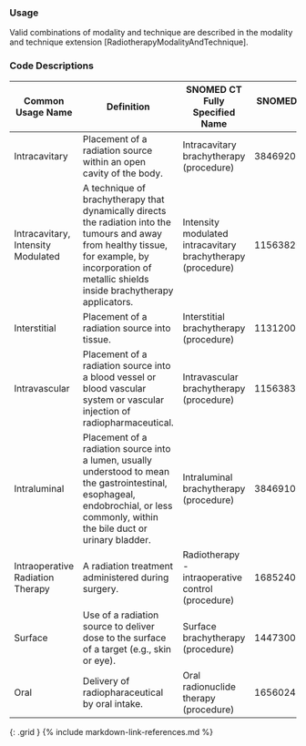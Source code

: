 

### Usage

Valid combinations of modality and technique are described in the modality and technique extension [RadiotherapyModalityAndTechnique].

### Code Descriptions

| **Common Usage Name**  | **Definition**|  **SNOMED CT Fully Specified Name**  | **SNOMED CT Concept ID**|
| ----------------- | ----------------------------- | ------------------------------ | ----------------------------- |
|  Intracavitary  |  Placement of a radiation source within an open cavity of the body.  |  Intracavitary brachytherapy (procedure)  | 384692006 |
|  Intracavitary, Intensity Modulated |  A technique of brachytherapy that dynamically directs the radiation into the tumours and away from healthy tissue, for example, by incorporation of metallic shields inside brachytherapy applicators.  |  Intensity modulated intracavitary brachytherapy (procedure) | 1156382005 |
| Interstitial  | Placement of a radiation source into tissue. | Interstitial brachytherapy (procedure)   | 113120007 |
| Intravascular | Placement of a radiation source into a blood vessel or blood vascular system or vascular injection of radiopharmaceutical.  | Intravascular brachytherapy (procedure)   | 1156383000|
|  Intraluminal | Placement of a radiation source into a lumen, usually understood to mean the gastrointestinal, esophageal, endobrochial, or less commonly, within the bile duct or urinary bladder.  | Intraluminal brachytherapy (procedure)  | 384691004 |
|  Intraoperative Radiation Therapy | A radiation treatment administered during surgery.   | Radiotherapy - intraoperative control (procedure)  | 168524008  |
|  Surface | Use of a radiation source to deliver dose to the surface of a target (e.g., skin or eye).   | Surface brachytherapy (procedure)   | 14473006 |
|   Oral | Delivery of radiopharaceutical by oral intake. | Oral radionuclide therapy (procedure)   | 16560241000119104  |
{: .grid }
{% include markdown-link-references.md %}
